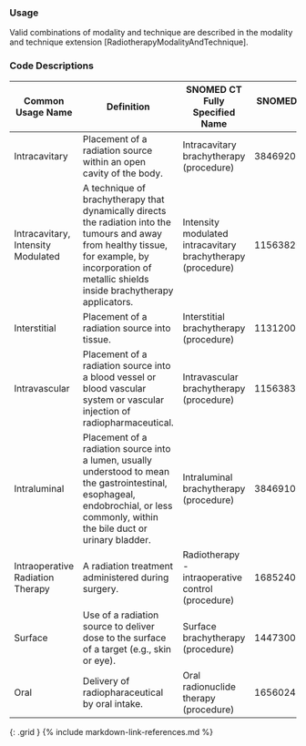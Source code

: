 

### Usage

Valid combinations of modality and technique are described in the modality and technique extension [RadiotherapyModalityAndTechnique].

### Code Descriptions

| **Common Usage Name**  | **Definition**|  **SNOMED CT Fully Specified Name**  | **SNOMED CT Concept ID**|
| ----------------- | ----------------------------- | ------------------------------ | ----------------------------- |
|  Intracavitary  |  Placement of a radiation source within an open cavity of the body.  |  Intracavitary brachytherapy (procedure)  | 384692006 |
|  Intracavitary, Intensity Modulated |  A technique of brachytherapy that dynamically directs the radiation into the tumours and away from healthy tissue, for example, by incorporation of metallic shields inside brachytherapy applicators.  |  Intensity modulated intracavitary brachytherapy (procedure) | 1156382005 |
| Interstitial  | Placement of a radiation source into tissue. | Interstitial brachytherapy (procedure)   | 113120007 |
| Intravascular | Placement of a radiation source into a blood vessel or blood vascular system or vascular injection of radiopharmaceutical.  | Intravascular brachytherapy (procedure)   | 1156383000|
|  Intraluminal | Placement of a radiation source into a lumen, usually understood to mean the gastrointestinal, esophageal, endobrochial, or less commonly, within the bile duct or urinary bladder.  | Intraluminal brachytherapy (procedure)  | 384691004 |
|  Intraoperative Radiation Therapy | A radiation treatment administered during surgery.   | Radiotherapy - intraoperative control (procedure)  | 168524008  |
|  Surface | Use of a radiation source to deliver dose to the surface of a target (e.g., skin or eye).   | Surface brachytherapy (procedure)   | 14473006 |
|   Oral | Delivery of radiopharaceutical by oral intake. | Oral radionuclide therapy (procedure)   | 16560241000119104  |
{: .grid }
{% include markdown-link-references.md %}
